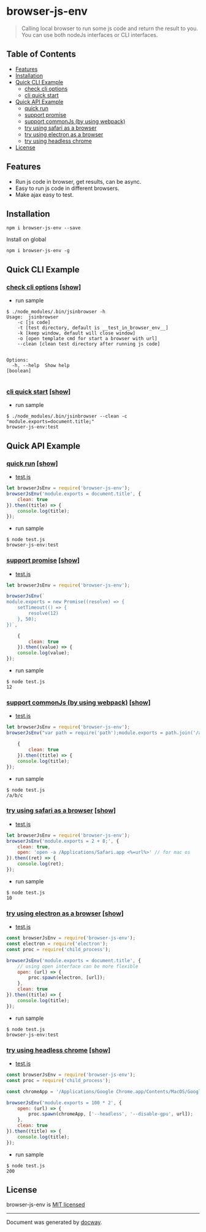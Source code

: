 
# browser-js-env
> Calling local browser to run some js code and return the result to you. You can use both nodeJs interfaces or CLI interfaces.

## Table of Contents

- [Features](#features)
- [Installation](#installation)
- [Quick CLI Example](#quick-cli-example)
  * [check cli options](#check-cli-options)
  * [cli quick start](#cli-quick-start)
- [Quick API Example](#quick-api-example)
  * [quick run](#quick-run)
  * [support promise](#support-promise)
  * [support commonJs (by using webpack)](#support-commonjs-by-using-webpack)
  * [try using safari as a browser](#try-using-safari-as-a-browser)
  * [try using electron as a browser](#try-using-electron-as-a-browser)
  * [try using headless chrome](#try-using-headless-chrome)
- [License](#license)

## Features
- Run js code in browser, get results, can be async.
- Easy to run js code in different browsers.
- Make ajax easy to test.


## Installation

```
npm i browser-js-env --save
```

Install on global
```
npm i browser-js-env -g
```

## Quick CLI Example

### [check cli options](sample/cli/options)  [[show]](doc/images/cliSamples-sample-0.gif)



- run sample

```
$ ./node_modules/.bin/jsinbrowser -h 
Usage:  jsinbrowser
    -c [js code]
    -t [test directory, default is __test_in_browser_env__]
    -k [keep window, default will close window]
    -o [open template cmd for start a browser with url]
    --clean [clean test directory after running js code]


Options:
  -h, --help  Show help                                                [boolean]


```



### [cli quick start](sample/cli/options)  [[show]](doc/images/cliSamples-sample-1.gif)



- run sample

```
$ ./node_modules/.bin/jsinbrowser --clean -c "module.exports=document.title;" 
browser-js-env:test

```






## Quick API Example

### [quick run](sample/api/quickStart)  [[show]](doc/images/apiSamples-sample-0.gif)

- [test.js](../../../..)

```js
let browserJsEnv = require('browser-js-env');
browserJsEnv('module.exports = document.title', {
    clean: true
}).then((title) => {
    console.log(title);
});

```

- run sample

```
$ node test.js 
browser-js-env:test

```



### [support promise](sample/api/supportPromise)  [[show]](doc/images/apiSamples-sample-1.gif)

- [test.js](../../../..)

```js
let browserJsEnv = require('browser-js-env');

browserJsEnv(`
module.exports = new Promise((resolve) => {
    setTimeout(() => {
        resolve(12)
    }, 50);
})`,

    {
        clean: true
    }).then((value) => {
    console.log(value);
});

```

- run sample

```
$ node test.js 
12

```



### [support commonJs (by using webpack)](sample/api/commonJs)  [[show]](doc/images/apiSamples-sample-2.gif)

- [test.js](../../../..)

```js
let browserJsEnv = require('browser-js-env');
browserJsEnv("var path = require('path');module.exports = path.join('/a', 'b/c');",

    {
        clean: true
    }).then((title) => {
    console.log(title);
});

```

- run sample

```
$ node test.js 
/a/b/c

```



### [try using safari as a browser](sample/api/appPath)  [[show]](doc/images/apiSamples-sample-3.gif)

- [test.js](../../../..)

```js
let browserJsEnv = require('browser-js-env');
browserJsEnv('module.exports = 2 + 8;', {
    clean: true,
    open: 'open -a /Applications/Safari.app <%=url%>' // for mac os
}).then((ret) => {
    console.log(ret);
});

```

- run sample

```
$ node test.js 
10

```



### [try using electron as a browser](sample/api/electron)  [[show]](doc/images/apiSamples-sample-4.gif)

- [test.js](../../../..)

```js
const browserJsEnv = require('browser-js-env');
const electron = require('electron');
const proc = require('child_process');

browserJsEnv('module.exports = document.title', {
    // using open interface can be more flexible
    open: (url) => {
        proc.spawn(electron, [url]);
    },
    clean: true
}).then((title) => {
    console.log(title);
});

```

- run sample

```
$ node test.js 
browser-js-env:test

```



### [try using headless chrome](sample/api/chromeHeadless)  [[show]](doc/images/apiSamples-sample-5.gif)

- [test.js](../../../..)

```js
const browserJsEnv = require('browser-js-env');
const proc = require('child_process');

const chromeApp = '/Applications/Google Chrome.app/Contents/MacOS/Google Chrome';

browserJsEnv('module.exports = 100 * 2', {
    open: (url) => {
        proc.spawn(chromeApp, ['--headless', '--disable-gpu', url]);
    },
    clean: true
}).then((title) => {
    console.log(title);
});

```

- run sample

```
$ node test.js 
200

```






## License

browser-js-env is [MIT licensed](./LICENSE)

___
Document was generated by [docway](https://github.com/LoveKino/docway).
